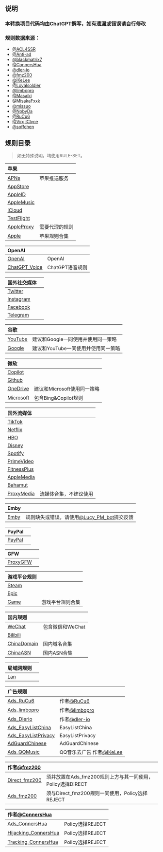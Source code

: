 说明
---

### 本转换项目代码均由ChatGPT撰写，如有遗漏或错误请自行修改

### 规则数据来源：

- [@ACL4SSR](https://github.com/ACL4SSR/ACL4SSR/tree/master)
- [@Anti-ad](https://github.com/privacy-protection-tools/anti-AD)
- [@blackmatrix7](https://github.com/blackmatrix7/ios_rule_script/tree/master/rule)
- [@ConnersHua](https://github.com/ConnersHua/RuleGo/tree/master)
- [@dler-io](https://github.com/dler-io/Rules)
- [@fmz200](https://github.com/fmz200)
- [@iKeLee](https://gitlab.com/lodepuly/vpn_tool)
- [@Loyalsoldier](https://github.com/Loyalsoldier/geoip)
- [@limbopro](https://github.com/limbopro/Adblock4limbo)
- [@Masaiki](https://github.com/Masaiki/GeoIP2-CN)
- [@MisakaFxxk](https://github.com/MisakaFxxk/MisakaF_Subconverter)
- [@missuo](https://github.com/missuo/ASN-China)
- [@NobyDa](https://github.com/NobyDa)
- [@RuCu6](https://github.com/RuCu6/QuanX)
- [@VirgilClyne](https://github.com/VirgilClyne)
- [@soffchen](https://github.com/soffchen/GeoIP2-CN)



规则目录
---

> 如无特殊说明，均使用RULE-SET。

| 苹果  |  |
| :---- | ---- |
| [APNs](https://github.com/Repcz/Tool/raw/X/Shadowrocket/Rules/APNs.list) | 苹果推送服务 | 
| [AppStore](https://github.com/Repcz/Tool/raw/X/Shadowrocket/Rules/AppStore.list) |  |
| [AppleID](https://github.com/Repcz/Tool/raw/X/Shadowrocket/Rules/AppleID.list) |  |
| [AppleMusic](https://github.com/Repcz/Tool/raw/X/Shadowrocket/Rules/AppleMusic.list) |  |
| [iCloud](https://github.com/Repcz/Tool/raw/X/Shadowrocket/Rules/iCloud.list) |  |
| [TestFlight](https://github.com/Repcz/Tool/raw/X/Shadowrocket/Rules/TestFlight.list) |  |
| [AppleProxy](https://github.com/Repcz/Tool/raw/X/Shadowrocket/Rules/iCloud.list) | 需要代理的规则 |
| [Apple](https://github.com/Repcz/Tool/raw/X/Shadowrocket/Rules/Apple.list) | 苹果规则合集 | 

| OpenAI  |  |
| :---- | ---- |
| [OpenAI](https://github.com/Repcz/Tool/raw/X/Shadowrocket/Rules/OpenAI.list) | OpenAI | 
| [ChatGPT_Voice](https://github.com/Repcz/Tool/raw/X/Shadowrocket/Rules/ChatGPT_Voice.list) | ChatGPT语音规则 | 

| 国外社交媒体  |  |
| :---- | ---- |
| [Twitter](https://github.com/Repcz/Tool/raw/X/Shadowrocket/Rules/Twitter.list) | |
| [Instagram](https://github.com/Repcz/Tool/raw/X/Shadowrocket/Rules/Instagram.list) | |
| [Facebook](https://github.com/Repcz/Tool/raw/X/Shadowrocket/Rules/Facebook.list) | |
| [Telegram](https://github.com/Repcz/Tool/raw/X/Shadowrocket/Rules/Telegram.list) | |

| 谷歌  |  |
| :---- | ---- |
| [YouTube](https://github.com/Repcz/Tool/raw/X/Shadowrocket/Rules/YouTube.list) |建议和Google一同使用并使用同一策略 |
| [Google](https://github.com/Repcz/Tool/raw/X/Shadowrocket/Rules/Google.list) |建议和YouTube一同使用并使用同一策略 |

| 微软  |  |
| :---- | ---- |
| [Copilot](https://github.com/Repcz/Tool/raw/X/Shadowrocket/Rules/Copilot.list) | |
| [Github](https://github.com/Repcz/Tool/raw/X/Shadowrocket/Rules/Github.list) | |
| [OneDrive](https://github.com/Repcz/Tool/raw/X/Shadowrocket/Rules/OneDrive.list) |建议和Microsoft使用同一策略 |
| [Microsoft](https://github.com/Repcz/Tool/raw/X/Shadowrocket/Rules/Microsoft.list) |包含Bing&Copilot规则 |

| 国外流媒体  |  |
| :---- | ---- |
| [TikTok](https://github.com/Repcz/Tool/raw/X/Shadowrocket/Rules/TikTok.list) | |
| [Netflix](https://github.com/Repcz/Tool/raw/X/Shadowrocket/Rules/Netflix.list) | |
| [HBO](https://github.com/Repcz/Tool/raw/X/Shadowrocket/Rules/HBO.list) | |
| [Disney](https://github.com/Repcz/Tool/raw/X/Shadowrocket/Rules/Disney.list) | |
| [Spotify](https://github.com/Repcz/Tool/raw/X/Shadowrocket/Rules/Spotify.list) | |
| [PrimeVideo](https://github.com/Repcz/Tool/raw/X/Shadowrocket/Rules/PrimeVideo.list) | |
| [FitnessPlus](https://github.com/Repcz/Tool/raw/X/Shadowrocket/Rules/FitnessPlus.list) | |
| [AppleMedia](https://github.com/Repcz/Tool/raw/X/Shadowrocket/Rules/PrimeVideo.list) | |
| [Bahamut](https://github.com/Repcz/Tool/raw/X/Shadowrocket/Rules/Bahamut.list) | |
| [ProxyMedia](https://github.com/Repcz/Tool/raw/X/Shadowrocket/Rules/ProxyMedia.list) |流媒体合集，不建议使用 |

| Emby  |  |
| :---- | ---- |
| [Emby](https://github.com/Repcz/Tool/raw/X/Shadowrocket/Rules/Emby.list) |规则缺失或错误，请使用[@Lucy_PM_bot](https://t.me/Lucy_PM_bot)提交反馈 |

| PayPal  |  |
| :---- | ---- |
| [PayPal](https://github.com/Repcz/Tool/raw/X/Shadowrocket/Rules/PayPal.list) | |

| GFW  |  |
| :---- | ---- |
| [ProxyGFW](https://github.com/Repcz/Tool/raw/X/Shadowrocket/Rules/ProxyGFW.list) | |

| 游戏平台规则  |  |
| :---- | ---- |
| [Steam](https://github.com/Repcz/Tool/raw/X/Shadowrocket/Rules/Steam.list) | |
| [Epic](https://github.com/Repcz/Tool/raw/X/Shadowrocket/Rules/Epic.list) | |
| [Game](https://github.com/Repcz/Tool/raw/X/Shadowrocket/Rules/Game.list) |游戏平台规则合集 |

| 国内规则  |  |
| :---- | ---- |
| [WeChat](https://github.com/Repcz/Tool/raw/X/Shadowrocket/Rules/WeChat.list) |包含微信和WeChat |
| [Bilibili](https://github.com/Repcz/Tool/raw/X/Shadowrocket/Rules/Bilibili.list) | |
| [ChinaDomain](https://github.com/Repcz/Tool/raw/X/Shadowrocket/Rules/ChinaDomain.list) |国内域名合集 |
| [ChinaASN](https://github.com/Repcz/Tool/raw/X/Shadowrocket/Rules/ChinaASN.list) |国内ASN合集 |

| 局域网规则  |  |
| :---- | ---- |
| [Lan](https://github.com/Repcz/Tool/raw/X/Shadowrocket/Rules/Lan.list) | |

| 广告规则  |  |
| :---- | ---- |
| [Ads_RuCu6](https://github.com/Repcz/Tool/raw/X/Shadowrocket/Rules/Ads_RuCu6.list) |作者[@RuCu6](https://github.com/RuCu6/QuanX) |
| [Ads_limbopro](https://github.com/Repcz/Tool/raw/X/Shadowrocket/Rules/Ads_limbopro.list) |作者[@limbopro](https://github.com/limbopro/Adblock4limbo)  |
| [Ads_Dlerio](https://github.com/Repcz/Tool/raw/X/Shadowrocket/Rules/Ads_Dlerio.list) |作者[@dler-io](https://github.com/dler-io/Rules)  |
| [Ads_EasyListChina](https://github.com/Repcz/Tool/raw/X/Shadowrocket/Rules/Ads_EasyListChina.list) |EasyListChina |
| [Ads_EasyListPrivacy](https://github.com/Repcz/Tool/raw/X/Shadowrocket/Rules/Ads_EasyListPrivacy.list) |EasyListPrivacy |
| [AdGuardChinese](https://github.com/Repcz/Tool/raw/X/Shadowrocket/Rules/AdGuardChinese.list) |AdGuardChinese |
| [Ads_QQMusic](https://github.com/Repcz/Tool/raw/X/Shadowrocket/Rules/Ads_QQMusic.list) |QQ音乐去广告 作者[@iKeLee](https://gitlab.com/lodepuly/vpn_tool)|

| 作者[@fmz200](https://github.com/fmz200)  |  |
| :---- | ---- |
| [Direct_fmz200](https://github.com/Repcz/Tool/raw/X/Shadowrocket/Rules/Direct_fmz200.list) |须并放置在Ads_fmz200规则上方与其一同使用，Policy选择DIRECT |
| [Ads_fmz200](https://github.com/Repcz/Tool/raw/X/Shadowrocket/Rules/Ads_fmz200.list) |须与Direct_fmz200规则一同使用，Policy选择REJECT  |

| 作者[@ConnersHua](https://github.com/ConnersHua)   |  |
| :---- | ---- |
| [Ads_ConnersHua](https://github.com/Repcz/Tool/raw/X/Shadowrocket/Rules/Ads_ConnersHua.list) |Policy选择REJECT |
| [Hijacking_ConnersHua](https://github.com/Repcz/Tool/raw/X/Shadowrocket/Rules/Hijacking_ConnersHua.list) |Policy选择REJECT |
| [Tracking_ConnersHua](https://github.com/Repcz/Tool/raw/X/Shadowrocket/Rules/Tracking_ConnersHua.list) | Policy选择REJECT|
